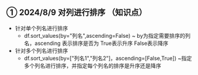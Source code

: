 ## ① 2024/8/9 对列进行排序 （知识点） 
- 针对单个列名进行排序
  - df.sort_values(by="列名",ascending=False) ~ by为指定需要排序的列名，ascending 表示排序是否为 True表示升序 False表示降序
- 针对多个列名进行排序
  - df.sort_values(by=["列名1","列名2"]，ascending=[False,True]) ~指定多个列名进行排序，并指定每个列名的排序是升序还是降序